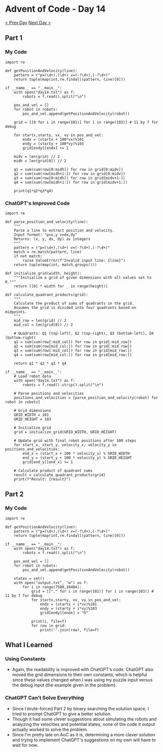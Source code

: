 # Advent of Code - Day 14
[< Prev Day](day13.html) [Next Day >](day15.html)

## Part 1
### My Code
```{.python .numberLines}
import re

def getPositionAndVelocity(line):
    pattern = r"p=(\d+),(\d+) v=(-?\d+),(-?\d+)"
    return tuple(map(int,re.findall(pattern, line)[0]))

if __name__ == "__main__":
    with open("day14.txt") as f:
        robots = f.read().split("\n")
    
    pos_and_vel = []
    for robot in robots:
        pos_and_vel.append(getPositionAndVelocity(robot))
    
    grid = [[0 for i in range(101)] for i in range(103)] # 11 by 7 for debug

    for startx,starty, vx, vy in pos_and_vel:
        endx = (startx + 100*vx)%101
        endy = (starty + 100*vy)%103
        grid[endy][endx] += 1
    
    midv = len(grid) // 2
    midh = len(grid[0]) // 2

    q1 = sum(sum(row[0:midh]) for row in grid[0:midv])
    q2 = sum(sum(row[midh+1:]) for row in grid[0:midv])
    q3 = sum(sum(row[0:midh]) for row in grid[midv+1:])
    q4 = sum(sum(row[midh+1:]) for row in grid[midv+1:])

    print(q1*q2*q3*q4)
```

### ChatGPT's Improved Code
```{.python .numberLines}
import re

def parse_position_and_velocity(line):
    """
    Parse a line to extract position and velocity.
    Input format: "p=x,y v=dx,dy"
    Returns: (x, y, dx, dy) as integers
    """
    pattern = r"p=(\d+),(\d+) v=(-?\d+),(-?\d+)"
    match = re.match(pattern, line)
    if not match:
        raise ValueError(f"Invalid input line: {line}")
    return tuple(map(int, match.groups()))

def initialize_grid(width, height):
    """Initialize a grid of given dimensions with all values set to 0."""
    return [[0] * width for _ in range(height)]

def calculate_quadrant_products(grid):
    """
    Calculate the product of sums of quadrants in the grid.
    Assumes the grid is divided into four quadrants based on midpoints.
    """
    mid_row = len(grid) // 2
    mid_col = len(grid[0]) // 2

    # Quadrants: Q1 (top-left), Q2 (top-right), Q3 (bottom-left), Q4 (bottom-right)
    q1 = sum(sum(row[:mid_col]) for row in grid[:mid_row])
    q2 = sum(sum(row[mid_col:]) for row in grid[:mid_row])
    q3 = sum(sum(row[:mid_col]) for row in grid[mid_row:])
    q4 = sum(sum(row[mid_col:]) for row in grid[mid_row:])

    return q1 * q2 * q3 * q4

if __name__ == "__main__":
    # Load robot data
    with open("day14.txt") as f:
        robots = f.read().strip().split("\n")
    
    # Parse positions and velocities
    positions_and_velocities = [parse_position_and_velocity(robot) for robot in robots]

    # Grid dimensions
    GRID_WIDTH = 101
    GRID_HEIGHT = 103

    # Initialize grid
    grid = initialize_grid(GRID_WIDTH, GRID_HEIGHT)

    # Update grid with final robot positions after 100 steps
    for start_x, start_y, velocity_x, velocity_y in positions_and_velocities:
        end_x = (start_x + 100 * velocity_x) % GRID_WIDTH
        end_y = (start_y + 100 * velocity_y) % GRID_HEIGHT
        grid[end_y][end_x] += 1

    # Calculate product of quadrant sums
    result = calculate_quadrant_products(grid)
    print(f"Result: {result}")

```

## Part 2
### My Code
```{.python .numberLines}
import re

def getPositionAndVelocity(line):
    pattern = r"p=(\d+),(\d+) v=(-?\d+),(-?\d+)"
    return tuple(map(int,re.findall(pattern, line)[0]))

if __name__ == "__main__":
    with open("day14.txt") as f:
        robots = f.read().split("\n")
    
    pos_and_vel = []
    for robot in robots:
        pos_and_vel.append(getPositionAndVelocity(robot))

    states = set()
    with open("output.txt", "w") as f:
        for i in range(7500,10404):
            grid = [["." for i in range(101)] for i in range(103)] # 11 by 7 for debug
            for startx,starty, vx, vy in pos_and_vel:
                endx = (startx + i*vx)%101
                endy = (starty + i*vy)%103
                grid[endy][endx] = "O"

            print(i, file=f)
            for row in grid:
                print(''.join(row), file=f)
```

## What I Learned
### Using Constants
* Again, the readability is improved with ChatGPT's code. ChatGPT also moved the grid dimensions to their own constants, which is helpful since these values changed when I was using my puzzle input versus the debug input (the example given in the problem).

### ChatGPT Can't Solve Everything
* Since I brute-forced Part 2 by binary searching the solution space, I tried to prompt ChatGPT to give a better solution.
* Though it had some clever suggestions about simulating the robots and analyzing the velocities and potential states, none of the code it output actually worked to solve the problem.
* Since I'm pretty late on AoC as it is, determining a more clever solution and trying to implement ChatGPT's suggestions on my own will have to wait for now.
